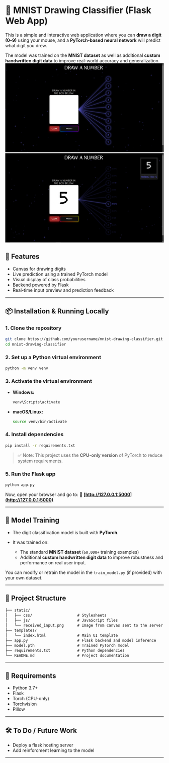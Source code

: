 # 🧠 MNIST Drawing Classifier (Flask Web App)

This is a simple and interactive web application where you can **draw a digit (0–9)** using your mouse, and a **PyTorch-based neural network** will predict what digit you drew.

The model was trained on the **MNIST dataset** as well as additional **custom handwritten digit data** to improve real-world accuracy and generalization.
![alt text](image-1.png)
![alt text](image.png)
## 🚀 Features

- Canvas for drawing digits
- Live prediction using a trained PyTorch model
- Visual display of class probabilities
- Backend powered by Flask
- Real-time input preview and prediction feedback

---

## 📦 Installation & Running Locally

### 1. Clone the repository

```bash
git clone https://github.com/yourusername/mnist-drawing-classifier.git
cd mnist-drawing-classifier
````

### 2. Set up a Python virtual environment

```bash
python -m venv venv
```

### 3. Activate the virtual environment

* **Windows:**

  ```bash
  venv\Scripts\activate
  ```

* **macOS/Linux:**

  ```bash
  source venv/bin/activate
  ```

### 4. Install dependencies

```bash
pip install -r requirements.txt
```

> ✅ Note: This project uses the **CPU-only version** of PyTorch to reduce system requirements.

### 5. Run the Flask app

```bash
python app.py
```

Now, open your browser and go to:
📍 **[http://127.0.0.1:5000](http://127.0.0.1:5000)**

---

## 🧠 Model Training

* The digit classification model is built with **PyTorch**.
* It was trained on:

  * The standard **MNIST dataset** (`60,000+` training examples)
  * Additional **custom handwritten digit data** to improve robustness and performance on real user input.

You can modify or retrain the model in the `train_model.py` (if provided) with your own dataset.

---

## 📁 Project Structure

```
├── static/
│   ├── css/                    # Stylesheets
│   ├── js/                     # JavaScript files
│   └── received_input.png      # Image from canvas sent to the server
├── templates/
│   └── index.html              # Main UI template
├── app.py                      # Flask backend and model inference
├── model.pth                   # Trained PyTorch model
├── requirements.txt            # Python dependencies
└── README.md                   # Project documentation
```

---

## 📌 Requirements

* Python 3.7+
* Flask
* Torch (CPU-only)
* Torchvision
* Pillow

---

## 🛠️ To Do / Future Work

* Deploy a flask hosting server
* Add reinforcment learning to the model

---